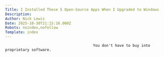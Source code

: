 ```yaml
---
Title: I Installed These 5 Open-Source Apps When I Upgraded to Windows 11
Description: 
Author: Nick Lewis
Date: 2025-10-30T21:15:16.000Z
Robots: noindex,nofollow
Template: index
---
```


                                            You don't have to buy into proprietary software.
                                        